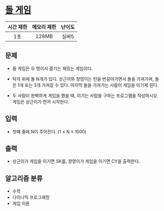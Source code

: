 # [돌 게임](https://www.acmicpc.net/problem/9655)

| 시간 제한 | 메모리 제한 | 난이도 |
| :-------: | :---------: | :----: |
|    1초    |    128MB    | 실버5  |

## 문제

- 돌 게임은 두 명이서 즐기는 재밌는 게임이다.

- 탁자 위에 돌 N개가 있다. 상근이와 창영이는 턴을 번갈아가면서 돌을 가져가며, 돌은 1개 또는 3개 가져갈 수 있다. 마지막 돌을 가져가는 사람이 게임을 이기게 된다.
- 두 사람이 완벽하게 게임을 했을 때, 이기는 사람을 구하는 프로그램을 작성하시오. 게임은 상근이가 먼저 시작한다.

## 입력

- 첫째 줄에 N이 주어진다. (1 ≤ N ≤ 1000)

## 출력

- 상근이가 게임을 이기면 SK를, 창영이가 게임을 이기면 CY을 출력한다.

## 알고리즘 분류

- 수학
- 다이나믹 프로그래밍
- 게임 이론
